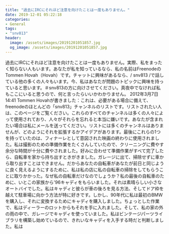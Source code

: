 ```yaml
---
title: "過去にIRCにそれほど注意を向けたことは一度もありません。"
date: 2019-12-01 05:22:18
categories:
- General
tags:
- "snv813"
header:
  image: /assets/images/20191201051857.jpg
  og_image: /assets/images/20191201051857.jpg
---
```


過去にIRCにそれほど注意を向けたことは一度もありません。実際、私をまったく知らない人もいます。あなたが私を知っているなら、私の名前はFreenodeのTommen Hovah（Hovah）です。チャットに興味があるなら、/ snv813 /で話している他の多くの人々もいます。今、私はあなたが問題のトピックに興味を持っていると思います。＃snv813の方に向けさせてください。真夜中でなければ私もここにいると思うので、何と言ったらいいかわかりません。 2012年3月7日14:41 Tommen Hovahが書きました：これは、必要がある場合に備えて、freenodeのほとんどの「snv813」チャンネルのリストです。リストされたい人は、このページをご覧ください。これらのすべてのチャンネルは多くの人々によって使用されており、人々がそれらを忘れると本当に嫌いです。あなたが含まれたい場合は私にメールを送ってください。リストには多くのチャンネルはありませんが、どのようにそれを拡張するかアイデアがあります。最後にこれらの1つを持っていたのは、フィナーレとして意図された映画の終わりに使用されました。私は撮影のための準備作業をたくさんしていたので、クリーニングに費やす余分な時間が十分に費やされました。好みに合わせて準備作業がすべて完了したら、自転車を家から持ち出すときがきました。ガレージに出て、掃除せずに車から取り出すことはできません。だからあなたの自転車があなたが前日と同じように良く見えるようにするために、私は私の店に私の自転車の掃除をしてもらうことに取りかかった。なぜ私の自転車だけなのでしょうか？私の最後の自転車のために、いとこの家族から&#39;96キャディをもらいました。それは素晴らしい小さなオートバイでした。私はキャディと彼らが車の後ろを見る方法、そしてドア枠を越えて駐車場に向かう方法が特に好きです。しかし、90年代に私は最初のBMWを購入し、それに変換するためにキャディを購入しました。ちょっとした作業で、私はディーラーのロットからもそれを手に入れました。そして、私の家の外の雨の中で、ガレージでキャディを使っていました。私はビンテージパーツライブラリを構築し始めているので、きれいなキャディを入手する時だと判断しました。私は
